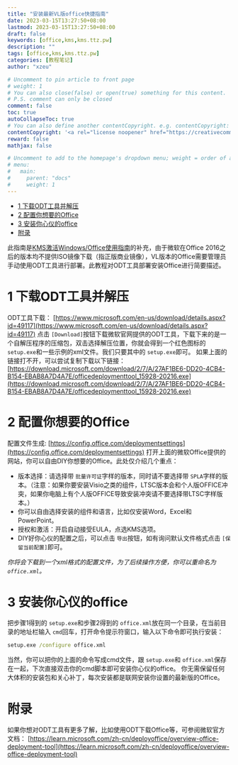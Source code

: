 ```yaml
---
title: "安装最新VL版office快捷指南"
date: 2023-03-15T13:27:50+08:00
lastmod: 2023-03-15T13:27:50+08:00
draft: false
keywords: [office,kms,kms.ttz.pw]
description: ""
tags: [office,kms,kms.ttz.pw]
categories: [教程笔记]
author: "xzeu"

# Uncomment to pin article to front page
# weight: 1
# You can also close(false) or open(true) something for this content.
# P.S. comment can only be closed
comment: false
toc: true
autoCollapseToc: true
# You can also define another contentCopyright. e.g. contentCopyright: "This is another copyright."
contentCopyright: '<a rel="license noopener" href="https://creativecommons.org/licenses/by-nc-nd/4.0/" target="_blank">CC BY-NC-ND 4.0 / 转载文章请保留链接。</a>'
reward: false
mathjax: false

# Uncomment to add to the homepage's dropdown menu; weight = order of article
# menu:
#   main:
#     parent: "docs"
#     weight: 1
---
```

- [1 下载ODT工具并解压](#1-下载odt工具并解压)
- [2 配置你想要的Office](#2-配置你想要的office)
- [3 安装你心仪的office](#3-安装你心仪的office)
- [附录](#附录)

此指南是[KMS激活Windows/Office使用指南](/post/kms/)的补充，由于微软在Office 2016之后的版本均不提供ISO镜像下载（指正版商业镜像），VL版本的Office需要管理员手动使用ODT工具进行部署。此教程对ODT工具部署安装Office进行简要描述。

<!--more-->

# 1 下载ODT工具并解压

ODT工具下载： [https://www.microsoft.com/en-us/download/details.aspx?id=49117](https://www.microsoft.com/en-us/download/details.aspx?id=49117)
点击 `[Download]`按钮下载微软官网提供的ODT工具，下载下来的是一个自解压程序的压缩包，双击选择解压位置，你就会得到一个红色图标的 `setup.exe`和一些示例的xml文件。我们只要其中的 `setup.exe`即可。
如果上面的链接打不开，可以尝试复制下载以下链接：
[https://download.microsoft.com/download/2/7/A/27AF1BE6-DD20-4CB4-B154-EBAB8A7D4A7E/officedeploymenttool_15928-20216.exe](https://download.microsoft.com/download/2/7/A/27AF1BE6-DD20-4CB4-B154-EBAB8A7D4A7E/officedeploymenttool_15928-20216.exe)

# 2 配置你想要的Office

配置文件生成: [https://config.office.com/deploymentsettings](https://config.office.com/deploymentsettings)
打开上面的微软Office提供的网站，你可以自由DIY你想要的Office。此处仅介绍几个重点：

- 版本选择：请选择带 `批量许可证`字样的版本，同时请不要选择带 `SPLA`字样的版本。（注意：如果你要安装Visio之类的组件，LTSC版本会和个人版OFFICE冲突，如果你电脑上有个人版OFFICE导致安装冲突请不要选择带LTSC字样版本。）
- 你可以自由选择安装的组件和语言，比如仅安装Word，Excel和PowerPoint。
- 授权和激活：开启自动接受EULA，点选KMS选项。
- DIY好你心仪的配置之后，可以点击 `导出`按钮，如有询问默认文件格式点击 `[保留当前配置]`即可。

*你将会下载到一个xml格式的配置文件，为了后续操作方便，你可以重命名为 `office.xml`。*

# 3 安装你心仪的office

把步骤1得到的 `setup.exe`和步骤2得到的 `office.xml`放在同一个目录，在当前目录的地址栏输入 `cmd`回车，打开命令提示符窗口，输入以下命令即可执行安装：

```cmd
setup.exe /configure office.xml
```

当然，你可以把你的上面的命令写成cmd文件，跟 `setup.exe`和 `office.xml`保存在一起，下次直接双击你的cmd脚本即可安装你心仪的office。
你无需保留任何大体积的安装包和关心补丁，每次安装都是联网安装你设置的最新版的Office。

# 附录

如果你想对ODT工具有更多了解，比如使用ODT下载Office等，可参阅微软官方文档：
[https://learn.microsoft.com/zh-cn/deployoffice/overview-office-deployment-tool](https://learn.microsoft.com/zh-cn/deployoffice/overview-office-deployment-tool)
